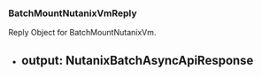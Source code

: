 ### BatchMountNutanixVmReply
Reply Object for BatchMountNutanixVm.

- output: NutanixBatchAsyncApiResponse
  - 
